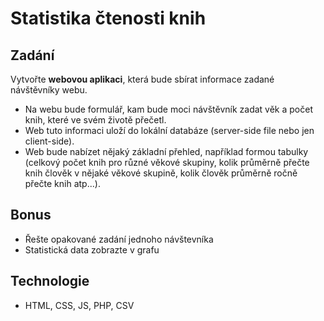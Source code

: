 # Statistika čtenosti knih

## Zadání

Vytvořte **webovou aplikaci**, která bude sbírat informace zadané návštěvníky webu.

- Na webu bude formulář, kam bude moci návštěvník zadat věk a počet knih, které ve svém životě přečetl.
- Web tuto informaci uloží do lokální databáze (server-side file nebo jen client-side).
- Web bude nabízet nějaký základní přehled, například formou tabulky (celkový počet knih pro různé věkové skupiny, kolik průměrně přečte knih člověk v nějaké věkové skupině, kolik člověk průměrně ročně přečte knih atp...).

## Bonus

- Řešte opakované zadání jednoho návštevníka
- Statistická data zobrazte v grafu

## Technologie

- HTML, CSS, JS, PHP, CSV

